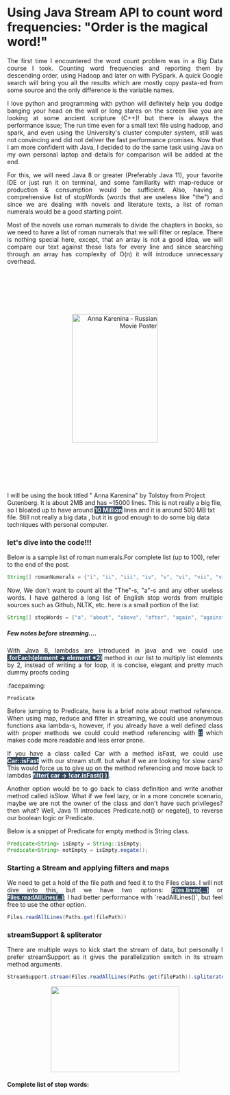 <style>

        .center {
          margin: auto;
          width: 100%;
          font-size: 18PX;
          /* border: 3px solid #73AD21; */
          padding: 10px;
        }
        /* .center:hover{
          background-color: #34495E;
          color : #FDFEFE;
          } */

        </style>

<style>
        .markk {
           background-color: #34495E;
           color: #FDFEFE;
        }       

</style>

<style>
      .img-container {
        text-align: center;
      }
    </style>

# Using Java Stream API to count word frequencies: "Order is the magical word!"

<div style="text-align: justify">
<p>
The first time I encountered the word count problem was in a Big Data course I took. Counting word frequencies and reporting them by descending order, using Hadoop and later on with PySpark. A quick Google search will bring you all the results which are mostly copy pasta-ed from some source and the only difference is the variable names.
</p>
<p>
I love python and programming with python will definitely help you dodge banging your head on the wall or long stares on the screen like you are looking at some ancient scripture (C++)! but there is always the performance issue; The run time even for a small text file using hadoop, and spark, and even using the University's cluster computer system, still was not convincing and did not deliver the fast performance promises. Now that I am more confident with Java, I decided to do the same task using Java on my own personal laptop and details for comparison will be added at the end.
</p>
<p>
For this, we will need Java 8 or greater (Preferably Java 11), your favorite IDE or just run it on terminal, and some familiarity with map-reduce or production & consumption would be sufficient.
Also, having a comprehensive list of stopWords (words that are useless like "the") and since we are dealing with novels and literature texts, a list of roman numerals would be a good starting point.
</p>

</div>

<div style="text-align: justify">
<p>
Most of the novels use roman numerals to divide the chapters in books, so we need to have a list of roman numerals that we will filter or replace. There is nothing special here, except, that an array is not a good idea, we will compare our text against these lists for every line and since searching through an array has complexity of O(n) it will introduce unnecessary overhead.
</p>
</div>

<div class="img-container">

<img id="poster" style="margin: 100; max-width: 100%; text-align:right; " title="Anna Karenina - Russian Movie Poster" src="https://cdn.cinematerial.com/p/500x/gt5rligj/anna-karenina-russian-movie-poster.jpg?v=1456583537" width="200" height="300">
</div>

<p>
I will be using the book titled " Anna Karenina" by Tolstoy from Project Gutenberg. It is about 2MB and has ~15000 lines. This is not really a big file, so I bloated up to have around <mark style="background:#34495E; color: #FDFEFE; font-weight:bold; font-size:14px">10 Million</mark> lines and it is around 500 MB txt file. Still not really a big data , but it is good enough to do some big data techniques with personal computer.
</p>

### let's dive into the code!!!


Below is a sample list of roman numerals.For complete list (up to 100), refer to the end of the post.

```java
String[] romanNumerals = {"i", "ii", "iii", "iv", "v", "vi", "vii", "viii"};
```

<div style="text-align: justify">
Now, We don't want to count all the "The"-s, "a"-s and any other useless words. I have gathered a long list of English stop words from multiple sources such as Github, NLTK, etc. here is a small portion of the list:
</div>

```java
String[] stopWords = {"a", "about", "above", "after", "again", "against"};
```
##### Few notes before streaming....

<div style="text-align: justify">
With Java 8, lambdas are introduced in java and we could use <mark style="background:#34495E; color: #FDFEFE; font-weight:bold; font-size:14px"> .forEach(element -> element *2)</mark> method in our list to multiply list elements by 2, instead of writing a for loop, it is concise, elegant and pretty much dummy proofs coding</div>

:facepalming:

`Predicate`
<div style="text-align: justify">
Before jumping to Predicate, here is a brief note about method reference. When using map, reduce and filter in streaming, we could use anonymous functions aka lambda-s, however, if you already have a well defined class with proper methods we could could method referencing with <mark style="background:#34495E; color: #FDFEFE; font-weight:bold; font-size:14px"><strong>::</strong></mark> which makes code more readable and less error prone.
</div>

<div style="text-align: justify">
<p>If you have a class called Car with a method isFast, we could use <mark style="background:#34495E; color: #FDFEFE; font-weight:bold; font-size:14px">Car::isFast</mark> with our stream stuff. but what if we are looking for slow cars? This would force us to give up on the method referencing and move back to lambdas <mark style="background:#34495E; color: #FDFEFE; font-weight:bold; font-size:14px">
filter( car -> !car.isFast() )
</mark>.

</p>
<p> 
Another option would be to go back to class definition and write another method called isSlow. What if we feel lazy, or in a more concrete scenario, maybe we are not the owner of the class and don't have such privileges? then what? Well, Java 11 introduces Predicate.not() or negate(), to reverse our boolean logic or Predicate.
</p>
</div>

Below is a snippet of Predicate for empty method is String class.

```java
Predicate<String> isEmpty = String::isEmpty;
Predicate<String> notEmpty = isEmpty.negate();
```

### Starting a Stream and applying filters and maps
<div style="text-align: justify">
We need to get a hold of the file path and feed it to the Files class. I will not dive into this, but we have two options: <mark style="background:#34495E; color: #FDFEFE; font-weight:bold; font-size:13px">Files.lines(...)</mark> or <mark style="background:#34495E; color: #FDFEFE; font-weight:bold; font-size:13px">Files.readAllLines(..)</mark>; I had better performance with `readAllLines()`, but feel free to use the other option.
</div>

```java
Files.readAllLines(Paths.get(filePath))
```

### streamSupport & spliterator
<div style="text-align: justify">
There are multiple ways to kick start the stream of data, but personally I prefer streamSupport as it gives the parallelization switch in its stream method arguments.
</div>

```java
StreamSupport.stream(Files.readAllLines(Paths.get(filePath)).spliterator(), true);
```

<div>
<img  src="https://media.giphy.com/media/vFKqnCdLPNOKc/giphy.gif" width="300" height="200" style="display: block;  margin-left: auto;  margin-right: auto; ">
</div>


#### Complete list of stop words:

